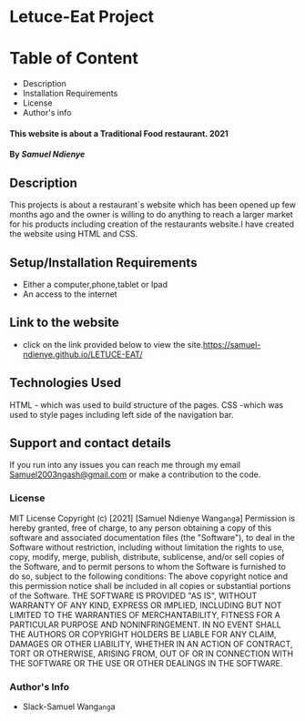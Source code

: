 

# Letuce-Eat Project
# Table of Content
* Description
* Installation Requirements
* License
* Author's info
#### This website is about a Traditional Food restaurant. 2021
#### By *Samuel Ndienye*
## Description
This projects is about a restaurant`s website which has been opened up few months ago and the owner is willing to do anything to reach a larger market for his products including creation of the restaurants website.I have created the website using HTML and CSS.
## Setup/Installation Requirements
* Either a computer,phone,tablet or Ipad
* An access to the internet
## Link to the website
* click on the link provided below to view the site.https://samuel-ndienye.github.io/LETUCE-EAT/
## Technologies Used
HTML - which was used to build structure of the pages.
CSS -which was used to style pages including left side of the navigation bar.
## Support and contact details
If you run into any issues you can reach me through my email Samuel2003ngash@gmail.com or make a contribution to the code.
### License
MIT License
Copyright (c) [2021] [Samuel Ndienye Wang`ang`a]
Permission is hereby granted, free of charge, to any person obtaining a copy
of this software and associated documentation files (the "Software"), to deal
in the Software without restriction, including without limitation the rights
to use, copy, modify, merge, publish, distribute, sublicense, and/or sell
copies of the Software, and to permit persons to whom the Software is
furnished to do so, subject to the following conditions:
The above copyright notice and this permission notice shall be included in all
copies or substantial portions of the Software.
THE SOFTWARE IS PROVIDED "AS IS", WITHOUT WARRANTY OF ANY KIND, EXPRESS OR
IMPLIED, INCLUDING BUT NOT LIMITED TO THE WARRANTIES OF MERCHANTABILITY,
FITNESS FOR A PARTICULAR PURPOSE AND NONINFRINGEMENT. IN NO EVENT SHALL THE
AUTHORS OR COPYRIGHT HOLDERS BE LIABLE FOR ANY CLAIM, DAMAGES OR OTHER
LIABILITY, WHETHER IN AN ACTION OF CONTRACT, TORT OR OTHERWISE, ARISING FROM,
OUT OF OR IN CONNECTION WITH THE SOFTWARE OR THE USE OR OTHER DEALINGS IN THE
SOFTWARE.
### Author's Info
* Slack-Samuel Wang`ang`a
